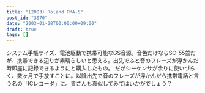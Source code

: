 ```yaml
---
title: "(2003) Roland PMA-5"
post_id: "3070"
date: "2003-01-28T00:00:00+09:00"
draft: true
tags: []
---
```



システム手帳サイズ、電池駆動で携帯可能なGS音源。音色だけならSC-55並だが、携帯できる辺りが素晴らしいと思える。出先でふと音のフレーズが浮かんだ時即座に記録できるようにと購入したもの。 だがシーケンサが余りに使いづらく、数ヶ月で手放すことに。以降出先で音のフレーズが浮かんだら携帯電話と言う名の「ICレコーダ」に。皆さんも真似してみてはいかがでしょう？
